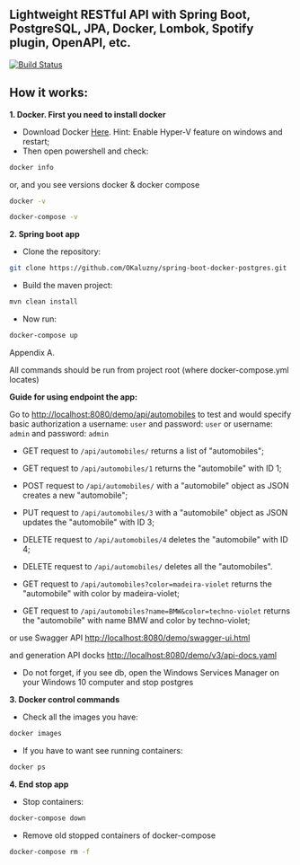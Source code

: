 
## Lightweight RESTful API with Spring Boot, PostgreSQL, JPA, Docker, Lombok, Spotify plugin, OpenAPI, etc.

[![Build Status](https://travis-ci.org/OKaluzny/spring-boot-docker-postgres.svg?branch=master)](https://travis-ci.org/OKaluzny/spring-boot-docker-postgres)

## How it works:
**1. Docker. First you need to install docker**
* Download Docker [Here](https://docs.docker.com/docker-for-windows/install/). Hint: Enable Hyper-V feature on windows and restart;
* Then open powershell and check:
```bash
docker info
```
or, and you see versions docker & docker compose
```bash
docker -v
```
```bash
docker-compose -v
```
**2. Spring boot app**
* Clone the repository:
```bash
git clone https://github.com/OKaluzny/spring-boot-docker-postgres.git
```
* Build the maven project:
```bash
mvn clean install
```
* Now run:
```bash
docker-compose up
```

Appendix A.

All commands should be run from project root (where docker-compose.yml locates)

**Guide for using endpoint the app:**

Go to [http://localhost:8080/demo/api/automobiles](http://localhost:8080/demo/api/automobiles) to test and would specify basic authorization a username: `user` and password: `user` or username: `admin` and password: `admin`

* GET request to `/api/automobiles/` returns a list of "automobiles";
* GET request to `/api/automobiles/1` returns the "automobile" with ID 1;
* POST request to `/api/automobiles/` with a "automobile" object as JSON creates a new "automobile";
* PUT request to `/api/automobiles/3` with a "automobile" object as JSON updates the "automobile" with ID 3;
* DELETE request to `/api/automobiles/4` deletes the "automobile" with ID 4;
* DELETE request to `/api/automobiles/` deletes all the "automobiles".

* GET request to `/api/automobiles?color=madeira-violet` returns the "automobile" with color by madeira-violet;
* GET request to `/api/automobiles?name=BMW&color=techno-violet` returns the "automobile" with name BMW and color by techno-violet;

or use Swagger API [http://localhost:8080/demo/swagger-ui.html](http://localhost:8080/demo/swagger-ui.html)

and generation API docks [http://localhost:8080/demo/v3/api-docs.yaml](http://localhost:8080/demo/v3/api-docs.yaml)

* Do not forget, if you see db, open the Windows Services Manager on your Windows 10 computer and stop postgres

**3. Docker control commands**
* Check all the images you have:
```bash
docker images
```
* If you have to want see running containers:
```bash
docker ps
```
**4. End stop app**
*  Stop containers:
```bash
docker-compose down
```
* Remove old stopped containers of docker-compose
```bash
docker-compose rm -f
```



